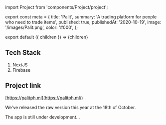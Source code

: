 import Project from 'components/Project/project';

export const meta = {
  title: 'Palit',
  summary: 'A trading platform for people who need to trade items',
  published: true,
  publishedAt: '2020-10-19',
  image: '/images/Palit.png',
  color: '#000',
};

export default ({ children }) => <Project meta={meta}>{children}</Project>

## Tech Stack

1. NextJS
2. Firebase

## Project link
[https://palitph.ml](https://palitph.ml/)

We've released the raw version this year at the 18th of October.

The app is still under development...
